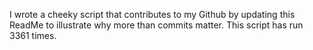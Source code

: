 I wrote a cheeky script that contributes to my Github by updating this ReadMe to illustrate why more than commits matter. This script has run 3361 times.